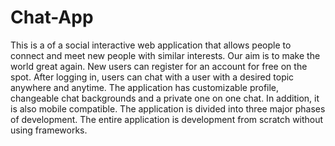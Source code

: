 # Chat-App

This is a of a social interactive web application that allows people to connect and meet new people with similar interests. Our aim is to make the world great again. New users can register for an account for free on the spot. After logging in, users can chat with a user with a desired topic anywhere and anytime. The application has customizable profile, changeable chat backgrounds and a private one on one chat. In addition, it is also mobile compatible. The application is divided into three major phases of development. The entire application is development from scratch without using frameworks.      
